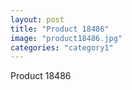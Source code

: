 ```yaml
---
layout: post
title: "Product 18486"
image: "product18486.jpg"
categories: "category1"
---
```

Product 18486
